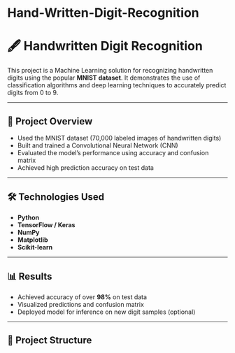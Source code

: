 # Hand-Written-Digit-Recognition

# 🖋️ Handwritten Digit Recognition

This project is a Machine Learning solution for recognizing handwritten digits using the popular **MNIST dataset**. It demonstrates the use of classification algorithms and deep learning techniques to accurately predict digits from 0 to 9.

---

## 🧠 Project Overview

- Used the MNIST dataset (70,000 labeled images of handwritten digits)
- Built and trained a Convolutional Neural Network (CNN)
- Evaluated the model’s performance using accuracy and confusion matrix
- Achieved high prediction accuracy on test data

---

## 🛠️ Technologies Used

- **Python**
- **TensorFlow / Keras**
- **NumPy**
- **Matplotlib**
- **Scikit-learn**

---

## 📊 Results

- Achieved accuracy of over **98%** on test data
- Visualized predictions and confusion matrix
- Deployed model for inference on new digit samples (optional)

---

## 📁 Project Structure

